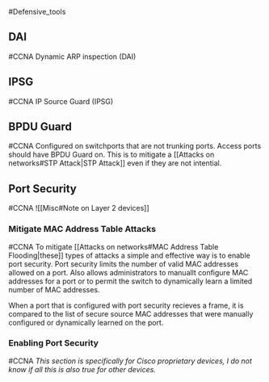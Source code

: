 #Defensive_tools
## DAI
#CCNA 
Dynamic ARP inspection (DAI)

## IPSG
#CCNA 
IP Source Guard (IPSG)

## BPDU Guard
#CCNA 
Configured on switchports that are not trunking ports. Access ports should have BPDU Guard on. This is to mitigate a [[Attacks on networks#STP Attack|STP Attack]] even if they are not intential. 

## Port Security
#CCNA 
![[Misc#Note on Layer 2 devices]]

### Mitigate MAC Address Table Attacks
#CCNA 
To mitigate [[Attacks on networks#MAC Address Table Flooding|these]] types of attacks a simple and effective way is to enable port security. Port security limits the number of valid MAC addresses allowed on a port. Also allows administrators to manuallt configure MAC addresses for a port or to permit the switch to dynamically learn a limited number of MAC addresses.

When a port that is configured with port security recieves a frame, it is compared to the list of secure source MAC addresses that were manually configured or dynamically learned on the port.

### Enabling Port Security
#CCNA 
*This section is specifically for Cisco proprietary devices, I do not know if all this is also true for other devices.*

